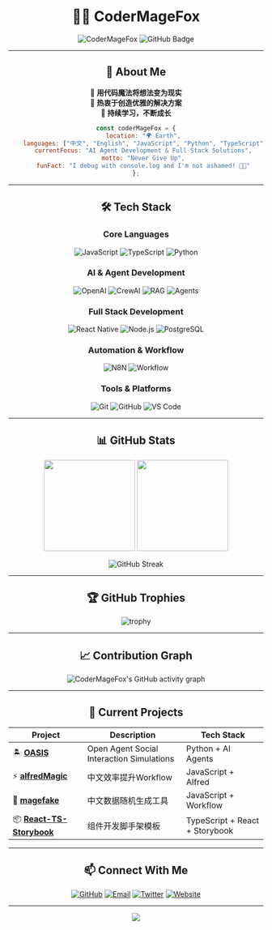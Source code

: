 <div align="center">
  
# 🧙‍♂️ CoderMageFox

<p align="center">
  <img src="https://komarev.com/ghpvc/?username=CoderMageFox&label=Profile%20views&color=0e75b6&style=flat" alt="CoderMageFox" /> 
  <img src="https://img.shields.io/github/followers/CoderMageFox?label=Followers&style=social" alt="GitHub Badge">
</p>

---

## 🚀 About Me

🔮 **用代码魔法将想法变为现实**  
🌟 **热衷于创造优雅的解决方案**  
🎯 **持续学习，不断成长**  

```javascript
const coderMageFox = {
    location: "🌍 Earth",
    languages: ["中文", "English", "JavaScript", "Python", "TypeScript"],
    currentFocus: "AI Agent Development & Full Stack Solutions",
    motto: "Never Give Up",
    funFact: "I debug with console.log and I'm not ashamed! 🐛✨"
};
```

---

## 🛠️ Tech Stack

<div align="center">

### Core Languages
![JavaScript](https://img.shields.io/badge/-JavaScript-F7DF1E?style=for-the-badge&logo=javascript&logoColor=black)
![TypeScript](https://img.shields.io/badge/-TypeScript-007ACC?style=for-the-badge&logo=typescript&logoColor=white)
![Python](https://img.shields.io/badge/-Python-3776AB?style=for-the-badge&logo=python&logoColor=white)

### AI & Agent Development
![OpenAI](https://img.shields.io/badge/-OpenAI-412991?style=for-the-badge&logo=openai&logoColor=white)
![CrewAI](https://img.shields.io/badge/-CrewAI-FF6B35?style=for-the-badge&logo=ai&logoColor=white)
![RAG](https://img.shields.io/badge/-RAG-4B8BBE?style=for-the-badge&logo=database&logoColor=white)
![Agents](https://img.shields.io/badge/-AI_Agents-00D4AA?style=for-the-badge&logo=robot&logoColor=white)

### Full Stack Development
![React Native](https://img.shields.io/badge/-React_Native-61DAFB?style=for-the-badge&logo=react&logoColor=black)
![Node.js](https://img.shields.io/badge/-Node.js-339933?style=for-the-badge&logo=node.js&logoColor=white)
![PostgreSQL](https://img.shields.io/badge/-PostgreSQL-336791?style=for-the-badge&logo=postgresql&logoColor=white)

### Automation & Workflow
![N8N](https://img.shields.io/badge/-N8N-EA4B71?style=for-the-badge&logo=n8n&logoColor=white)
![Workflow](https://img.shields.io/badge/-Workflow_Automation-FF9500?style=for-the-badge&logo=workflow&logoColor=white)

### Tools & Platforms
![Git](https://img.shields.io/badge/-Git-F05032?style=for-the-badge&logo=git&logoColor=white)
![GitHub](https://img.shields.io/badge/-GitHub-181717?style=for-the-badge&logo=github&logoColor=white)
![VS Code](https://img.shields.io/badge/-VS%20Code-007ACC?style=for-the-badge&logo=visual-studio-code&logoColor=white)

</div>

---

## 📊 GitHub Stats

<div align="center">
  
<img height="180em" src="https://github-readme-stats.vercel.app/api?username=CoderMageFox&show_icons=true&theme=tokyonight&include_all_commits=true&count_private=true"/>
<img height="180em" src="https://github-readme-stats.vercel.app/api/top-langs/?username=CoderMageFox&layout=compact&langs_count=8&theme=tokyonight"/>

</div>

<div align="center">
  
![GitHub Streak](https://github-readme-streak-stats.herokuapp.com/?user=CoderMageFox&theme=tokyonight)

</div>

---

## 🏆 GitHub Trophies

<div align="center">
  
![trophy](https://github-profile-trophy.vercel.app/?username=CoderMageFox&theme=tokyonight&row=1&column=7)

</div>

---

## 📈 Contribution Graph

<div align="center">

![CoderMageFox's GitHub activity graph](https://github-readme-activity-graph.vercel.app/graph?username=CoderMageFox&theme=tokyo-night)

</div>

---

## 🎯 Current Projects

<div align="center">

| Project | Description | Tech Stack |
|---------|-------------|------------|
| 🏝️ **[OASIS](https://github.com/camel-ai/oasis)** | Open Agent Social Interaction Simulations | Python + AI Agents |
| ⚡ **[alfredMagic](https://github.com/CoderMageFox/alfredMagic)** | 中文效率提升Workflow | JavaScript + Alfred |
| 🎲 **[magefake](https://github.com/CoderMageFox/magefake)** | 中文数据随机生成工具 | JavaScript + Workflow |
| 📦 **[React-TS-Storybook](https://github.com/CoderMageFox/react-sass-typescript-storybook-template)** | 组件开发脚手架模板 | TypeScript + React + Storybook |

</div>

---

## 📫 Connect With Me

<div align="center">
  
[![GitHub](https://img.shields.io/badge/-GitHub-181717?style=for-the-badge&logo=github&logoColor=white)](https://github.com/CoderMageFox)
[![Email](https://img.shields.io/badge/-Email-D14836?style=for-the-badge&logo=gmail&logoColor=white)](mailto:codermagefox@codermagefox.com)
[![Twitter](https://img.shields.io/badge/-Twitter-1DA1F2?style=for-the-badge&logo=twitter&logoColor=white)](http://x.com/CoderMageFox)
[![Website](https://img.shields.io/badge/-Website-FF7139?style=for-the-badge&logo=firefox&logoColor=white)](http://www.codermagefox.com/)

</div>

---

<div align="center">

<img src="https://capsule-render.vercel.app/api?type=waving&color=gradient&height=100&section=footer"/>

</div>